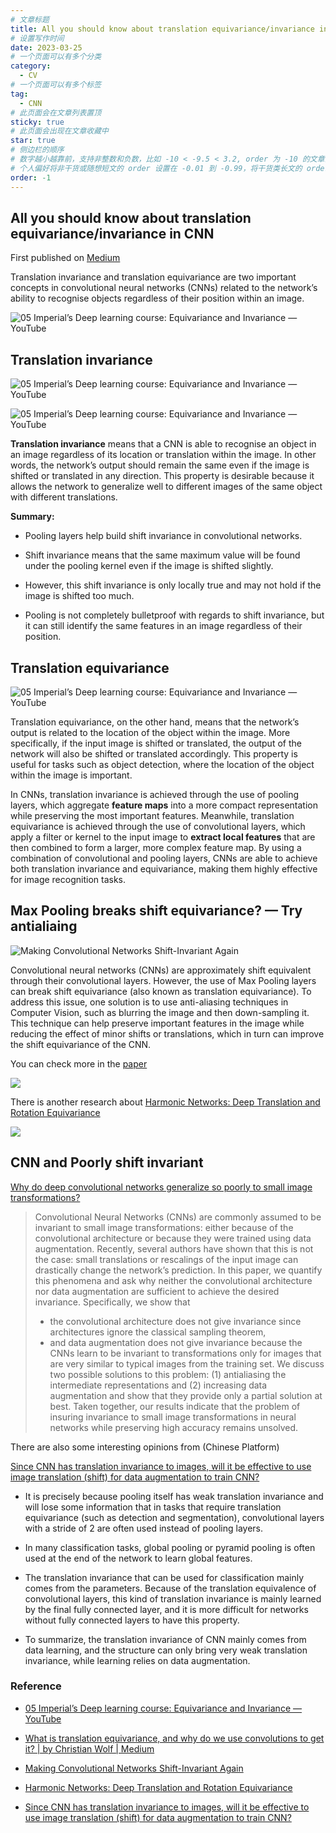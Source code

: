 ```yaml
---
# 文章标题
title: All you should know about translation equivariance/invariance in CNN
# 设置写作时间
date: 2023-03-25
# 一个页面可以有多个分类
category:
  - CV
# 一个页面可以有多个标签
tag:
  - CNN
# 此页面会在文章列表置顶
sticky: true
# 此页面会出现在文章收藏中
star: true
# 侧边栏的顺序
# 数字越小越靠前，支持非整数和负数，比如 -10 < -9.5 < 3.2, order 为 -10 的文章会最靠上。
# 个人偏好将非干货或随想短文的 order 设置在 -0.01 到 -0.99，将干货类长文的 order 设置在 -1 到负无穷。每次新增文章都会在上一篇的基础上递减 order 值。
order: -1
---
```

## All you should know about translation equivariance/invariance in CNN

First published on [Medium](https://medium.com/@sue.sk.guo/all-you-should-know-about-translation-equivariance-invariance-in-cnn-cbf2a2ad33cd)

Translation invariance and translation equivariance are two important concepts in convolutional neural networks (CNNs) related to the network’s ability to recognise objects regardless of their position within an image.

![[05 Imperial’s Deep learning course: Equivariance and Invariance — YouTube](https://www.youtube.com/watch?v=a4Quhf9NhMY&t=944s)](https://cdn-images-1.medium.com/max/2394/1*hF9FN5Ruac76-s5zcfZ0tQ.png)

## Translation invariance

![05 Imperial’s Deep learning course: Equivariance and Invariance — YouTube](https://cdn-images-1.medium.com/max/2092/0*yddB6NGhDosJmw-q)

![05 Imperial’s Deep learning course: Equivariance and Invariance — YouTube](https://cdn-images-1.medium.com/max/2000/1*uZ8kByev1Lc5oiDh2jxr7Q.gif)

**Translation invariance** means that a CNN is able to recognise an object in an image regardless of its location or translation within the image. In other words, the network’s output should remain the same even if the image is shifted or translated in any direction. This property is desirable because it allows the network to generalize well to different images of the same object with different translations.

**Summary:**

* Pooling layers help build shift invariance in convolutional networks.

* Shift invariance means that the same maximum value will be found under the pooling kernel even if the image is shifted slightly.

* However, this shift invariance is only locally true and may not hold if the image is shifted too much.

* Pooling is not completely bulletproof with regards to shift invariance, but it can still identify the same features in an image regardless of their position.

## Translation equivariance

![05 Imperial’s Deep learning course: Equivariance and Invariance — YouTube](https://cdn-images-1.medium.com/max/2128/0*emgASPn__BRxHofS)

Translation equivariance, on the other hand, means that the network’s output is related to the location of the object within the image. More specifically, if the input image is shifted or translated, the output of the network will also be shifted or translated accordingly. This property is useful for tasks such as object detection, where the location of the object within the image is important.

In CNNs, translation invariance is achieved through the use of pooling layers, which aggregate **feature maps** into a more compact representation while preserving the most important features. Meanwhile, translation equivariance is achieved through the use of convolutional layers, which apply a filter or kernel to the input image to **extract local features** that are then combined to form a larger, more complex feature map. By using a combination of convolutional and pooling layers, CNNs are able to achieve both translation invariance and equivariance, making them highly effective for image recognition tasks.

## Max Pooling breaks shift equivariance? — Try antialiaing

![[Making Convolutional Networks Shift-Invariant Again](https://richzhang.github.io/antialiased-cnns/)](https://cdn-images-1.medium.com/max/2000/0*Wyy2QtclkDCkUXbA.gif)

Convolutional neural networks (CNNs) are approximately shift equivalent through their convolutional layers. However, the use of Max Pooling layers can break shift equivariance (also known as translation equivariance). To address this issue, one solution is to use anti-aliasing techniques in Computer Vision, such as blurring the image and then down-sampling it. This technique can help preserve important features in the image while reducing the effect of minor shifts or translations, which in turn can improve the shift equivariance of the CNN.

You can check more in the [paper](https://richzhang.github.io/antialiased-cnns/)

![](https://cdn-images-1.medium.com/max/2000/1*unim0oPZtXDmRnWSXz4cyQ.png)

There is another research about [Harmonic Networks: Deep Translation and Rotation Equivariance](http://visual.cs.ucl.ac.uk/pubs/harmonicNets/index.html)

![](https://cdn-images-1.medium.com/max/2000/1*wIjQ3UY25Tk6BqHiI_1jZg.gif)

## CNN and Poorly shift invariant

[Why do deep convolutional networks generalize so poorly to small image transformations?](https://arxiv.org/abs/1805.12177)
>  Convolutional Neural Networks (CNNs) are commonly assumed to be invariant to small image transformations: either because of the convolutional architecture or because they were trained using data augmentation. Recently, several authors have shown that this is not the case: small translations or rescalings of the input image can drastically change the network’s prediction.
>  In this paper, we quantify this phenomena and ask why neither the convolutional architecture nor data augmentation are sufficient to achieve the desired invariance. Specifically, we show that
>  - the convolutional architecture does not give invariance since architectures ignore the classical sampling theorem,
>  - and data augmentation does not give invariance because the CNNs learn to be invariant to transformations only for images that are very similar to typical images from the training set.
>  We discuss two possible solutions to this problem:
>  (1) antialiasing the intermediate representations and
>  (2) increasing data augmentation and show that they provide only a partial solution at best.
>  Taken together, our results indicate that the problem of insuring invariance to small image transformations in neural networks while preserving high accuracy remains unsolved.

There are also some interesting opinions from (Chinese Platform)

[Since CNN has translation invariance to images, will it be effective to use image translation (shift) for data augmentation to train CNN?](https://www.zhihu.com/question/301522740/answer/531606623)

* It is precisely because pooling itself has weak translation invariance and will lose some information that in tasks that require translation equivariance (such as detection and segmentation), convolutional layers with a stride of 2 are often used instead of pooling layers.

* In many classification tasks, global pooling or pyramid pooling is often used at the end of the network to learn global features.

* The translation invariance that can be used for classification mainly comes from the parameters. Because of the translation equivalence of convolutional layers, this kind of translation invariance is mainly learned by the final fully connected layer, and it is more difficult for networks without fully connected layers to have this property.

* To summarize, the translation invariance of CNN mainly comes from data learning, and the structure can only bring very weak translation invariance, while learning relies on data augmentation.

### Reference

* [05 Imperial’s Deep learning course: Equivariance and Invariance — YouTube](https://www.youtube.com/watch?v=a4Quhf9NhMY&t=944s)

* [What is translation equivariance, and why do we use convolutions to get it? | by Christian Wolf | Medium](https://chriswolfvision.medium.com/what-is-translation-equivariance-and-why-do-we-use-convolutions-to-get-it-6f18139d4c59)

* [Making Convolutional Networks Shift-Invariant Again](https://richzhang.github.io/antialiased-cnns/)

* [Harmonic Networks: Deep Translation and Rotation Equivariance](http://visual.cs.ucl.ac.uk/pubs/harmonicNets/index.html)

* [Since CNN has translation invariance to images, will it be effective to use image translation (shift) for data augmentation to train CNN?](https://www.zhihu.com/question/301522740/answer/531606623)

